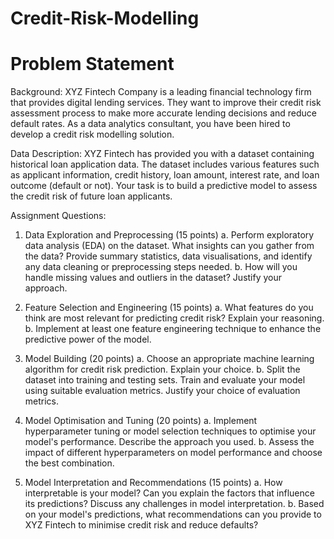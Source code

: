 # Credit-Risk-Modelling 
# Problem Statement

Background:
XYZ Fintech Company is a leading financial technology firm that provides digital lending services. They want to improve their credit risk assessment process to make more accurate lending decisions and reduce default rates. As a data analytics consultant, you have been hired to develop a credit risk modelling solution.

Data Description:
XYZ Fintech has provided you with a dataset containing historical loan application data. The dataset includes various features such as applicant information, credit history, loan amount, interest rate, and loan outcome (default or not). Your task is to build a predictive model to assess the credit risk of future loan applicants.

Assignment Questions:

1. Data Exploration and Preprocessing (15 points)
a. Perform exploratory data analysis (EDA) on the dataset. What insights can you gather from the data? Provide summary statistics, data visualisations, and identify any data cleaning or preprocessing steps needed.
b. How will you handle missing values and outliers in the dataset? Justify your approach.

2. Feature Selection and Engineering (15 points)
a. What features do you think are most relevant for predicting credit risk? Explain your reasoning.
b. Implement at least one feature engineering technique to enhance the predictive power of the model.

3. Model Building (20 points)
a. Choose an appropriate machine learning algorithm for credit risk prediction. Explain your choice.
b. Split the dataset into training and testing sets. Train and evaluate your model using suitable evaluation metrics. Justify your choice of evaluation metrics.

4. Model Optimisation and Tuning (20 points)
a. Implement hyperparameter tuning or model selection techniques to optimise your model's performance. Describe the approach you used.
b. Assess the impact of different hyperparameters on model performance and choose the best combination.

5. Model Interpretation and Recommendations (15 points)
a. How interpretable is your model? Can you explain the factors that influence its predictions? Discuss any challenges in model interpretation.
b. Based on your model's predictions, what recommendations can you provide to XYZ Fintech to minimise credit risk and reduce defaults?
